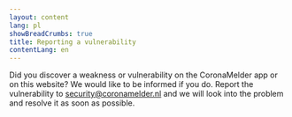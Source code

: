 ```yaml
---
layout: content
lang: pl
showBreadCrumbs: true
title: Reporting a vulnerability
contentLang: en
---
```



Did you discover a weakness or vulnerability on the CoronaMelder app or on this website? We would like to be informed if you do. Report the vulnerability to [security@coronamelder.nl](mailto:security@coronamelder.nl) and we will look into the problem and resolve it as soon as possible.
